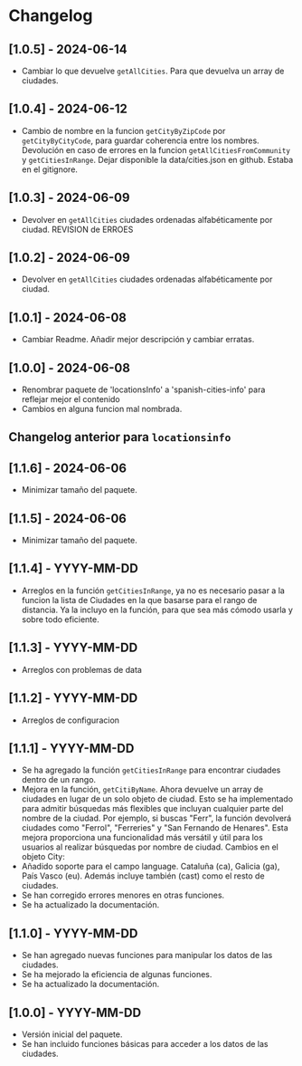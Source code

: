 # Changelog

## [1.0.5] - 2024-06-14
- Cambiar lo que devuelve `getAllCities`. Para que devuelva un array de ciudades. 

## [1.0.4] - 2024-06-12
- Cambio de nombre en la funcion `getCityByZipCode` por  `getCityByCityCode`, para guardar coherencia entre los nombres. Devolución en caso de errores en la funcion `getAllCitiesFromCommunity` y `getCitiesInRange`. Dejar disponible la data/cities.json en github. Estaba en el gitignore.

## [1.0.3] - 2024-06-09
- Devolver en `getAllCities` ciudades ordenadas alfabéticamente por ciudad. REVISION de ERROES

## [1.0.2] - 2024-06-09
- Devolver en `getAllCities` ciudades ordenadas alfabéticamente por ciudad.

## [1.0.1] - 2024-06-08
- Cambiar Readme. Añadir mejor descripción y cambiar erratas.

## [1.0.0] - 2024-06-08
- Renombrar paquete de 'locationsInfo' a 'spanish-cities-info' para reflejar mejor el contenido
- Cambios en alguna funcion mal nombrada.

## Changelog anterior para `locationsinfo`

## [1.1.6] - 2024-06-06
- Minimizar tamaño del paquete.

## [1.1.5] - 2024-06-06
- Minimizar tamaño del paquete.

## [1.1.4] - YYYY-MM-DD
- Arreglos en la función `getCitiesInRange`, ya no es necesario pasar a la funcion la lista de Ciudades en la que basarse para el rango de distancia. Ya la incluyo en la función, para que sea más cómodo usarla y sobre todo eficiente.

## [1.1.3] - YYYY-MM-DD
- Arreglos con problemas de data

## [1.1.2] - YYYY-MM-DD
- Arreglos de configuracion

## [1.1.1] - YYYY-MM-DD
- Se ha agregado la función `getCitiesInRange` para encontrar ciudades dentro de un rango.
- Mejora en la función, `getCitiByName`. 
  Ahora devuelve un array de ciudades en lugar de un solo objeto de ciudad. Esto se ha implementado para admitir búsquedas más flexibles que incluyan cualquier parte del nombre de la ciudad. 
    Por ejemplo, si buscas "Ferr", la función devolverá ciudades como "Ferrol", "Ferreries" y "San Fernando de Henares". Esta mejora proporciona una funcionalidad más versátil y útil para los usuarios al realizar búsquedas por nombre de ciudad.
    Cambios en el objeto City:
- Añadido soporte para el campo language. Cataluña (ca), Galicia (ga), País Vasco (eu). Además incluye también (cast) como el resto de ciudades.
- Se han corregido errores menores en otras funciones.
- Se ha actualizado la documentación.

## [1.1.0] - YYYY-MM-DD
- Se han agregado nuevas funciones para manipular los datos de las ciudades.
- Se ha mejorado la eficiencia de algunas funciones.
- Se ha actualizado la documentación.

## [1.0.0] - YYYY-MM-DD
- Versión inicial del paquete.
- Se han incluido funciones básicas para acceder a los datos de las ciudades.

